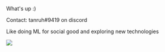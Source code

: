 What's up :) 

Contact: tanruh#9419 on discord 

Like doing ML for social good and exploring new technologies 

<img align="left" src="https://github-readme-stats.vercel.app/api?username=Tanrocode&&layout=compact&count_private=true&show_icons=true&hide_border=true&card_width=200&include_all_commits=true&bg_color=0D1117&title_color=FFFFFF&text_color=FFFFFF&icon_color=FFFFFF"/>


